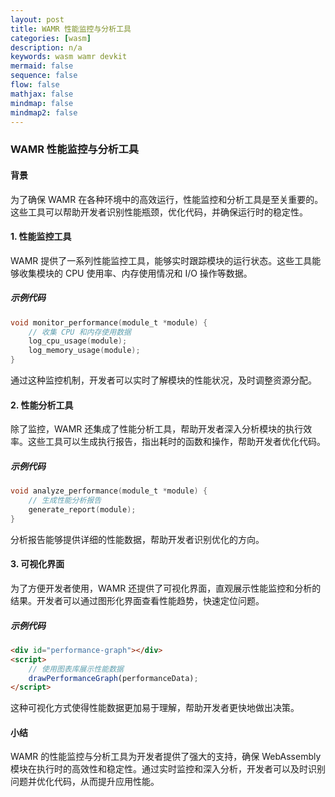 ```yaml
---
layout: post
title: WAMR 性能监控与分析工具
categories: [wasm]
description: n/a
keywords: wasm wamr devkit
mermaid: false
sequence: false
flow: false
mathjax: false
mindmap: false
mindmap2: false
---
```


### WAMR 性能监控与分析工具

#### 背景
为了确保 WAMR 在各种环境中的高效运行，性能监控和分析工具是至关重要的。这些工具可以帮助开发者识别性能瓶颈，优化代码，并确保运行时的稳定性。

#### 1. 性能监控工具

WAMR 提供了一系列性能监控工具，能够实时跟踪模块的运行状态。这些工具能够收集模块的 CPU 使用率、内存使用情况和 I/O 操作等数据。

##### 示例代码

```c
void monitor_performance(module_t *module) {
    // 收集 CPU 和内存使用数据
    log_cpu_usage(module);
    log_memory_usage(module);
}
```

通过这种监控机制，开发者可以实时了解模块的性能状况，及时调整资源分配。

#### 2. 性能分析工具

除了监控，WAMR 还集成了性能分析工具，帮助开发者深入分析模块的执行效率。这些工具可以生成执行报告，指出耗时的函数和操作，帮助开发者优化代码。

##### 示例代码

```c
void analyze_performance(module_t *module) {
    // 生成性能分析报告
    generate_report(module);
}
```

分析报告能够提供详细的性能数据，帮助开发者识别优化的方向。

#### 3. 可视化界面

为了方便开发者使用，WAMR 还提供了可视化界面，直观展示性能监控和分析的结果。开发者可以通过图形化界面查看性能趋势，快速定位问题。

##### 示例代码

```html
<div id="performance-graph"></div>
<script>
    // 使用图表库展示性能数据
    drawPerformanceGraph(performanceData);
</script>
```

这种可视化方式使得性能数据更加易于理解，帮助开发者更快地做出决策。

#### 小结

WAMR 的性能监控与分析工具为开发者提供了强大的支持，确保 WebAssembly 模块在执行时的高效性和稳定性。通过实时监控和深入分析，开发者可以及时识别问题并优化代码，从而提升应用性能。